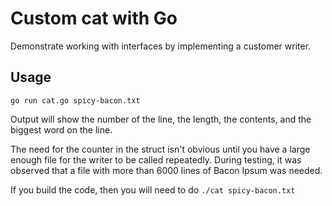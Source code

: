 # Custom cat with Go

Demonstrate working with interfaces by implementing a customer writer.

## Usage

`go run cat.go spicy-bacon.txt`

Output will show the number of the line, the length, the contents, and the biggest word on the line.

The need for the counter in the struct isn't obvious until you have a large enough file for the writer to be called repeatedly.
During testing, it was observed that a file with more than 6000 lines of Bacon Ipsum was needed.

If you build the code, then you will need to do `./cat spicy-bacon.txt`
